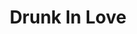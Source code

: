 ---
title: Drunk In Love
slug: drunk-in-love
artist: Jay Z, Beyonce
youtube: p1JPKLa-Ofc
position: 105
---